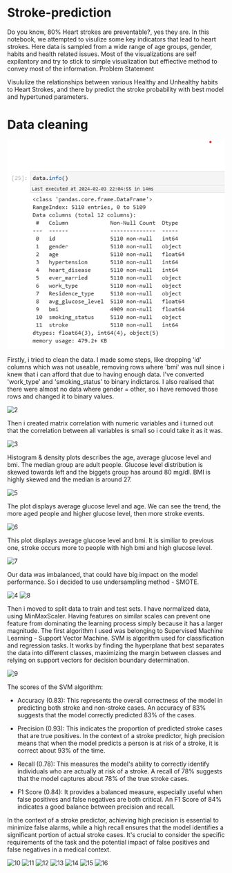 # Stroke-prediction

Do you know, 80% Heart strokes are preventable?, yes they are. In this notebook, we attempted to visulize some key indicators that lead to heart strokes. Here data is sampled from a wide range of age groups, gender, habits and health related issues. Most of the visualizations are self expilantory and try to stick to simple visualization but effiective method to convey most of the information.
Problem Statement

Visululize the relationships between various Healthy and Unhealthy habits to Heart Strokes, and there by predict the stroke probability with best model and hypertuned parameters.

# Data cleaning
<img src="1.png" width="600">



Firstly, i tried to clean the data. I made some steps, like dropping 'id' columns which was not useable,  removing rows where 'bmi' was null since i knew that i can afford that due to having enough data. I've converted 'work_type' and 'smoking_status' to binary indictaros. I also realised that there were almost no data where gender = other, so i have removed those rows and changed it to binary values.

![2](https://github.com/Adsobieszek/Stroke-prediction/assets/134363499/f957fd84-b61f-4a0e-95e9-a3634bb70370)

Then i created matrix correlation with numeric variables and i turned out that the correlation between all variables is small so i could take it as it was.

![3](https://github.com/Adsobieszek/Stroke-prediction/assets/134363499/92c2e65e-3614-4261-8b3d-30de2760b174)

Histogram & density plots describes the age, average glucose level and bmi. The median group are adult people. Glucose level distribution is skewed towards left and the biggets group has around 80 mg/dl. 
BMI is highly skewed and the median is around 27.

![5](https://github.com/Adsobieszek/Stroke-prediction/assets/134363499/37d91426-c4a8-440b-bf43-be3bac7500a3)

The plot displays average glucose level and age. We can see the trend, the more aged people and higher glucose level, then more stroke events.

![6](https://github.com/Adsobieszek/Stroke-prediction/assets/134363499/9f5cf842-21ef-41b5-9c5b-c04270e8195d)

This plot  displays average glucose level and bmi. It is similiar to previous one, stroke occurs more to people with high bmi and high glucose level.

![7](https://github.com/Adsobieszek/Stroke-prediction/assets/134363499/eebe50dc-d583-4482-bf7a-7dc84379fea0)

Our data was imbalanced, that could have big impact on the model performance. So i decided to use undersampling method - SMOTE. 

![4](https://github.com/Adsobieszek/Stroke-prediction/assets/134363499/cb29817a-3c66-42a1-96a0-6a10a9720887)
![8](https://github.com/Adsobieszek/Stroke-prediction/assets/134363499/38ebd536-f49a-4f2a-86c0-62187a1df380)

Then i moved to split data to train and test sets. I have normalized data, using MinMaxScaler. Having features on similar scales can prevent one feature from dominating the learning process simply because it has a larger magnitude. The first algorithm I used was belonging to Supervised Machine Learning - Support Vector Machine. SVM is algorithm used for classification and regression tasks. It works by finding the hyperplane that best separates the data into different classes, maximizing the margin between classes and relying on support vectors for decision boundary determination.

![9](https://github.com/Adsobieszek/Stroke-prediction/assets/134363499/0d6ebdd9-d12d-4a52-a495-08223b0048ea)

The scores of the SVM algorithm:

- Accuracy (0.83): This represents the overall correctness of the model in predicting both stroke and non-stroke cases. An accuracy of 83% suggests that the model correctly predicted 83% of the cases.

- Precision (0.93): This indicates the proportion of predicted stroke cases that are true positives. In the context of a stroke predictor, high precision means that when the model predicts a person is at risk of a stroke, it is correct about 93% of the time.

- Recall (0.78): This measures the model's ability to correctly identify individuals who are actually at risk of a stroke. A recall of 78% suggests that the model captures about 78% of the true stroke cases.

- F1 Score (0.84):  It provides a balanced measure, especially useful when false positives and false negatives are both critical. An F1 Score of 84% indicates a good balance between precision and recall.

In the context of a stroke predictor, achieving high precision is essential to minimize false alarms, while a high recall ensures that the model identifies a significant portion of actual stroke cases. It's crucial to consider the specific requirements of the task and the potential impact of false positives and false negatives in a medical context.


![10](https://github.com/Adsobieszek/Stroke-prediction/assets/134363499/1b9c0881-5c33-4999-861f-fa23eee1c55d)
![11](https://github.com/Adsobieszek/Stroke-prediction/assets/134363499/5af17f3e-cd52-4b05-a7c4-1c33f14e7cf2)
![12](https://github.com/Adsobieszek/Stroke-prediction/assets/134363499/d366c042-b38f-4e44-9d28-27303edaf798)
![13](https://github.com/Adsobieszek/Stroke-prediction/assets/134363499/6ffdf00c-3836-48b4-9ec5-95f6fd6ae0c0)
![14](https://github.com/Adsobieszek/Stroke-prediction/assets/134363499/11492f38-28c4-45f3-bd73-59e75edde578)
![15](https://github.com/Adsobieszek/Stroke-prediction/assets/134363499/9d626e9a-0634-4c7f-8456-874bcde4cd97)
![16](https://github.com/Adsobieszek/Stroke-prediction/assets/134363499/41383527-735f-4536-b4d8-a50375f62e3d)
